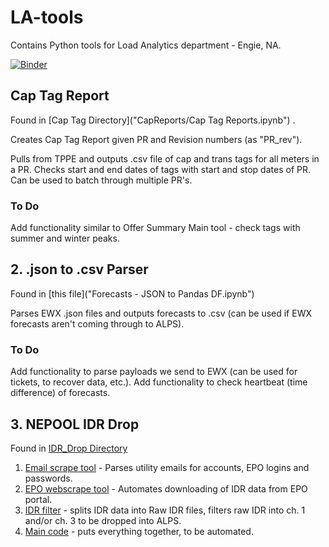 # LA-tools

Contains Python tools for Load Analytics department - Engie, NA.

[![Binder](https://mybinder.org/badge_logo.svg)](https://mybinder.org/v2/gh/stevenhurwitt/LA-tools/master)

## Cap Tag Report 
Found in [Cap Tag Directory]("CapReports/Cap Tag Reports.ipynb") .

Creates Cap Tag Report given PR and Revision numbers (as "PR_rev").

Pulls from TPPE and outputs .csv file of cap and trans tags for all meters in a PR.
Checks start and end dates of tags with start and stop dates of PR.
Can be used to batch through multiple PR's.

### To Do

Add functionality similar to Offer Summary Main tool - check tags with summer and winter peaks.


## 2. .json to .csv Parser
Found in [this file]("Forecasts - JSON to Pandas DF.ipynb")

Parses EWX .json files and outputs forecasts to .csv (can be used if EWX forecasts aren't coming through to ALPS).

### To Do

Add functionality to parse payloads we send to EWX (can be used for tickets, to recover data, etc.).
Add functionality to check heartbeat (time difference) of forecasts.

## 3. NEPOOL IDR Drop
Found in [IDR_Drop Directory](IDR_Drop/)

1. [Email scrape tool](/IDR_Drop/emailscrape.py) - Parses utility emails for accounts, EPO logins and passwords.
2. [EPO webscrape tool](/IDR_Drop/EPOwebscrape.py) - Automates downloading of IDR data from EPO portal.
3. [IDR filter](/IDR_Drop/IDRdrop.py) - splits IDR data into Raw IDR files, filters raw IDR into ch. 1 and/or ch. 3 to be dropped into ALPS.
4. [Main code](/IDR_Drop/Van_Pham_IDR_Drop.py) - puts everything together, to be automated.
